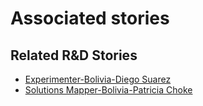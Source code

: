 # Associated stories

<!-- !!DO NOT REMOVE!! start autogenerated hyperlinks -->
## Related R&D Stories
- [Experimenter\-Bolivia\-Diego Suarez](/RnD-Archive/stories/?doc=Experimenters_BOL)
- [Solutions Mapper\-Bolivia\-Patricia Choke](/RnD-Archive/stories/?doc=SolutionMappers_BOL)
<!-- !!DO NOT REMOVE!! end autogenerated hyperlinks -->